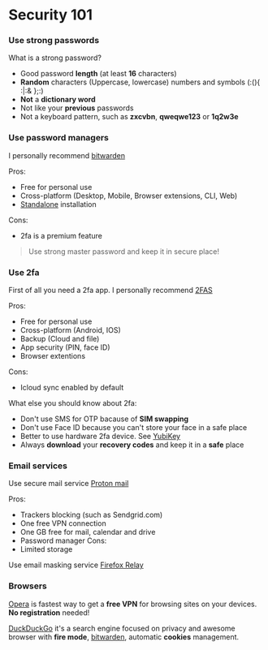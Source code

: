 # Security 101

### Use strong passwords

What is a strong password?
- Good password **length** (at least **16** characters)
- **Random** characters (Uppercase, lowercase) numbers and symbols (:(){ :|:& };:)
- **Not** a **dictionary word**
- Not like your **previous** passwords
- Not a keyboard pattern, such as **zxcvbn**, **qweqwe123** or **1q2w3e**

### Use password managers

I personally recommend [bitwarden](https://bitwarden.com)

Pros:
- Free for personal use
- Cross-platform (Desktop, Mobile, Browser extensions, CLI, Web)
- [Standalone](https://bitwarden.com/help/install-and-deploy-offline/) installation

Cons:
- 2fa is a premium feature

> Use strong master password and keep it in secure place!

### Use 2fa

First of all you need a 2fa app. I personally recommend [2FAS](https://2fas.com/)

Pros:
- Free for personal use
- Cross-platform (Android, IOS)
- Backup (Cloud and file)
- App security (PIN, face ID)
- Browser extentions

Cons:
- Icloud sync enabled by default

What else you should know about 2fa:
- Don't use SMS for OTP bacause of **SIM swapping**
- Don't use Face ID because you can't store your face in a safe place
- Better to use hardware 2fa device. See [YubiKey](https://www.yubico.com/)
- Always **download** your **recovery codes** and keep it in a **safe** place

### Email services

Use secure mail service [Proton mail](https://proton.me)

Pros:
- Trackers blocking (such as Sendgrid.com)
- One free VPN connection
- One GB free for mail, calendar and drive
- Password manager
Cons:
- Limited storage

Use email masking service [Firefox Relay](https://relay.firefox.com)

### Browsers

[Opera]() is fastest way to get a **free VPN** for browsing sites on your devices. **No registration** needed!

[DuckDuckGo](https://duckduckgo.com/&) it's a search engine focused on privacy and awesome browser with **fire mode**, [bitwarden](https://bitwarden.com), automatic **cookies** management.
